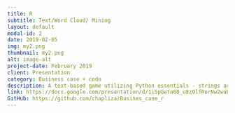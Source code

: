 ```yaml
---
title: R
subtitle: Text/Word Cloud/ Mining
layout: default
modal-id: 2
date: 2019-02-05
img: my2.png
thumbnail: my2.png
alt: image-alt
project-date: February 2019
client: Presentation
category: Business case + code
description: A text-based game utilizing Python essentials - strings and string manipulations, user-defined functions and variables, conditional statements (if/elif/else), loops.
link: https://docs.google.com/presentation/d/1i5pGwta60_u8z0lfRorNw2waBoIc8KlAOa-U2ujkH6c/edit?usp=sharing
GitHub: https://github.com/chapliza/Busines_case_r
---
```

